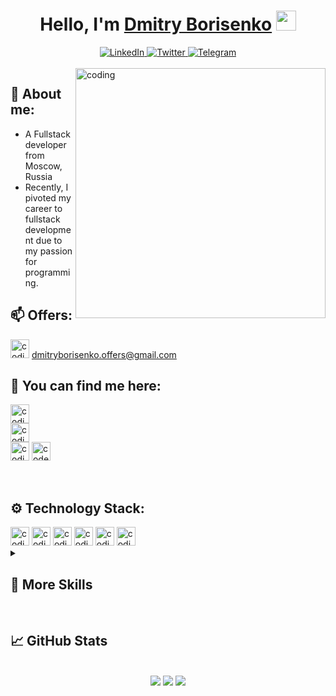<h1 align="center">Hello, I'm <a href="https://www.linkedin.com/in/dmitry-borisenko-9a8144128/" target="_blank">Dmitry Borisenko</a> 
<img src="https://github.com/blackcater/blackcater/raw/main/images/Hi.gif" height="32"/></h1>
<div id="socials" align="center">
	<a href="https://www.linkedin.com/in/dmitry-borisenko-9a8144128/">
		<img src="https://img.shields.io/badge/LinkedIn-0A69DA?style=for-the-badge&logo=linkedin&logoColor=white" alt="LinkedIn"/>
	</a>
	<a href="https://twitter.com/Brsnk_Dmtr">
		<img src="https://img.shields.io/badge/Twitter-0A69DA?style=for-the-badge&logo=twitter&logoColor=white" alt="Twitter"/>
	</a>
	<a href="https://t.me/gysen1">
		<img src="https://img.shields.io/badge/Telegram-0A69DA?style=for-the-badge&logo=telegram&logoColor=white" alt="Telegram"/>
	</a>
</div>
<br>

<img align="right" alt="coding" width="400" src="https://i.pinimg.com/originals/29/5d/ba/295dba78f8e4148215611aab4e03f93a.gif">

## 🤘 About me:
-  A Fullstack developer from Moscow, Russia
-  Recently, I pivoted my career to fullstack development due to my passion for programming.

## 📫 Offers:
<img alt="coding" height="30" src="https://img.shields.io/badge/Gmail-D14836?style=for-the-badge&logo=gmail&logoColor=white">              
<a href="/" target="_blank">dmitryborisenko.offers@gmail.com</a>

## 👾 You can find me here:
<a href="https://instagram.com/gysen?igshid=YmMyMTA2M2Y=" target="_blank"><img alt="coding" height="30" src="https://img.shields.io/badge/Instagram-E4405F?style=for-the-badge&logo=instagram&logoColor=white"></a>
<br>
<a href="https://www.facebook.com/dmborisenko" target="_blank"><img alt="coding" height="30" src="https://img.shields.io/badge/Facebook-1877F2?style=for-the-badge&logo=facebook&logoColor=white"></a>
<br>
<a href="https://www.facebook.com/dmborisenko" target="_blank"><img alt="coding" height="30" src="https://img.shields.io/badge/Codewars-B1361E?style=for-the-badge&logo=Codewars&logoColor=white"></a>
<a href="https://www.codewars.com/" target="blank"><img height=30 alt="codewars" src="https://www.codewars.com/users/gysen/badges/large"></a>

<br>


## ⚙️ Technology Stack:

  <img alt="coding" height="30" src="https://img.shields.io/badge/JavaScript-323330?style=for-the-badge&logo=javascript&logoColor=F7DF1E">
  <img alt="coding" height="30" src="https://img.shields.io/badge/TypeScript-007ACC?style=for-the-badge&logo=typescript&logoColor=white">
  <img alt="coding" height="30" src="https://img.shields.io/badge/React-20232A?style=for-the-badge&logo=react&logoColor=61DAFB">
  <img alt="coding" height="30" src="https://img.shields.io/badge/Redux-593D88?style=for-the-badge&logo=redux&logoColor=white">
  <img alt="coding" height="30" src="https://img.shields.io/badge/Node.js-43853D?style=for-the-badge&logo=node.js&logoColor=white">
  <img alt="coding" height="30" src="https://img.shields.io/badge/GIT-E44C30?style=for-the-badge&logo=git&logoColor=white">
  
  <details>
<summary><h2>📎 More Skills</h3></summary>
<br>
  <h3>📐 Markup</h3>
  <img alt="coding" height="30" src="https://img.shields.io/badge/HTML5-E34F26?style=for-the-badge&logo=html5&logoColor=white">
  <br>
  <img alt="coding" height="30" src="https://img.shields.io/badge/CSS3-1572B6?style=for-the-badge&logo=css3&logoColor=white">
  <br>
  <img alt="coding" height="30" src="https://img.shields.io/badge/Sass-CC6699?style=for-the-badge&logo=sass&logoColor=white">
  <br>
  <img alt="coding" height="30" src="https://img.shields.io/badge/Tailwind_CSS-38B2AC?style=for-the-badge&logo=tailwind-css&logoColor=white">
  <br>
  <img alt="coding" height="30" src="https://img.shields.io/badge/Bootstrap-563D7C?style=for-the-badge&logo=bootstrap&logoColor=white">
  <br>
  <h3>👨‍💻 Server & Sessions</h3>
  <img alt="coding" height="30" src="https://img.shields.io/badge/Express.js-404D59?style=for-the-badge">
  <br>
  <img alt="coding" height="30" src="https://img.shields.io/badge/Express-sessions-323330?style=for-the-badge">
  <br>
  <img alt="coding" height="30" src="https://img.shields.io/badge/json%20web%20tokens-323330?style=for-the-badge&logo=json-web-tokens&logoColor=pink">
  <br>
  <h3>🗄 Databases</h3>
  <img alt="coding" height="30" src="https://img.shields.io/badge/PostgreSQL-316192?style=for-the-badge&logo=postgresql&logoColor=white">
  <br>
  <img alt="coding" height="30" src="https://img.shields.io/badge/Sequelize-52B0E7?style=for-the-badge&logo=Sequelize&logoColor=white">
  <br>
  <img alt="coding" height="30" src="https://img.shields.io/badge/MongoDB-4EA94B?style=for-the-badge&logo=mongodb&logoColor=white">
  <br>
  <h3>🔩 Test & Linters</h3>
  <img alt="coding" height="30" src="https://img.shields.io/badge/Jest-323330?style=for-the-badge&logo=Jest&logoColor=white">
  <br>
  <img alt="coding" height="30" src="https://img.shields.io/badge/eslint-3A33D1?style=for-the-badge&logo=eslint&logoColor=white">
  <br>
  <img alt="coding" height="30" src="https://img.shields.io/badge/prettier-1A2C34?style=for-the-badge&logo=prettier&logoColor=F7BA3E">
  <br>
  <h3>🎨 Design</h3>
  <img alt="coding" height="30" src="https://img.shields.io/badge/Figma-F24E1E?style=for-the-badge&logo=figma&logoColor=white">
  <br>
  <img alt="coding" height="30" src="https://img.shields.io/badge/Adobe%20Photoshop-31A8FF?style=for-the-badge&logo=Adobe%20Photoshop&logoColor=black">
  <br>
  <img alt="coding" height="30" src="https://img.shields.io/badge/Microsoft_PowerPoint-B7472A?style=for-the-badge&logo=microsoft-powerpoint&logoColor=white">
 
</details>

<br>

## &#x1f4c8; GitHub Stats

<br>

<div id="stat" align="center">
	<img src="https://github-profile-summary-cards.vercel.app/api/cards/profile-details?username=gysen-x&theme=github_dark"/>
	<img src="https://github-profile-summary-cards.vercel.app/api/cards/most-commit-language?username=gysen-x&theme=github_dark"/>
	<img src="https://github-profile-summary-cards.vercel.app/api/cards/stats?username=gysen-x&theme=github_dark"/>
</div>

<br>



